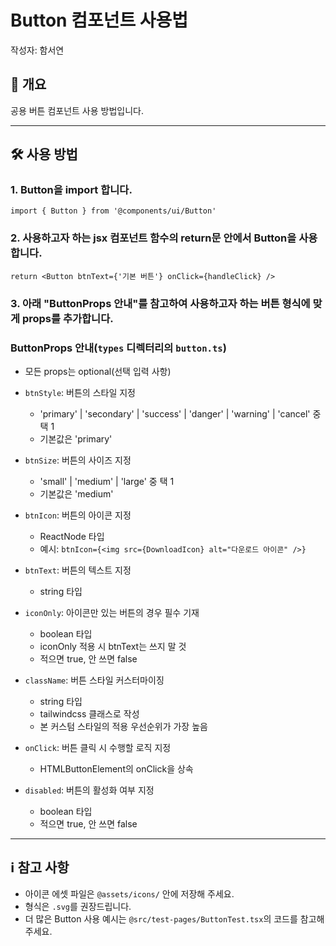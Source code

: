 # Button 컴포넌트 사용법

작성자: 함서연

## 📌 개요

공용 버튼 컴포넌트 사용 방법입니다.

---

## 🛠 사용 방법

### 1. Button을 import 합니다.

```tsx
import { Button } from '@components/ui/Button'
```

### 2. 사용하고자 하는 jsx 컴포넌트 함수의 return문 안에서 Button을 사용합니다.

```tsx
return <Button btnText={'기본 버튼'} onClick={handleClick} />
```

### 3. 아래 "ButtonProps 안내"를 참고하여 사용하고자 하는 버튼 형식에 맞게 props를 추가합니다.

### ButtonProps 안내(`types` 디렉터리의 `button.ts`)

- 모든 props는 optional(선택 입력 사항)

- `btnStyle`: 버튼의 스타일 지정
  - 'primary' | 'secondary' | 'success' | 'danger' | 'warning' | 'cancel' 중 택 1
  - 기본값은 'primary'
- `btnSize`: 버튼의 사이즈 지정
  - 'small' | 'medium' | 'large' 중 택 1
  - 기본값은 'medium'
- `btnIcon`: 버튼의 아이콘 지정
  - ReactNode 타입
  - 예시: `btnIcon={<img src={DownloadIcon} alt="다운로드 아이콘" />}`
- `btnText`: 버튼의 텍스트 지정
  - string 타입
- `iconOnly`: 아이콘만 있는 버튼의 경우 필수 기재
  - boolean 타입
  - iconOnly 적용 시 btnText는 쓰지 말 것
  - 적으면 true, 안 쓰면 false
- `className`: 버튼 스타일 커스터마이징
  - string 타입
  - tailwindcss 클래스로 작성
  - 본 커스텀 스타일의 적용 우선순위가 가장 높음
- `onClick`: 버튼 클릭 시 수행할 로직 지정
  - HTMLButtonElement의 onClick을 상속
- `disabled`: 버튼의 활성화 여부 지정
  - boolean 타입
  - 적으면 true, 안 쓰면 false

---

## ℹ️ 참고 사항

- 아이콘 에셋 파일은 `@assets/icons/` 안에 저장해 주세요.
- 형식은 `.svg`를 권장드립니다.
- 더 많은 Button 사용 예시는 `@src/test-pages/ButtonTest.tsx`의 코드를 참고해 주세요.
